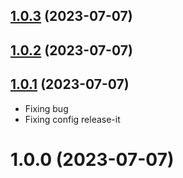 ## [1.0.3](https://github.com/archimondee/react-native-71-template/compare/v1.0.2...v1.0.3) (2023-07-07)

## [1.0.2](https://github.com/archimondee/react-native-71-template/compare/v1.0.1...v1.0.2) (2023-07-07)

## [1.0.1](https://github.com/archimondee/react-native-71-template/compare/v1.0.0...v1.0.1) (2023-07-07)
- Fixing bug
- Fixing config release-it

# 1.0.0 (2023-07-07)

